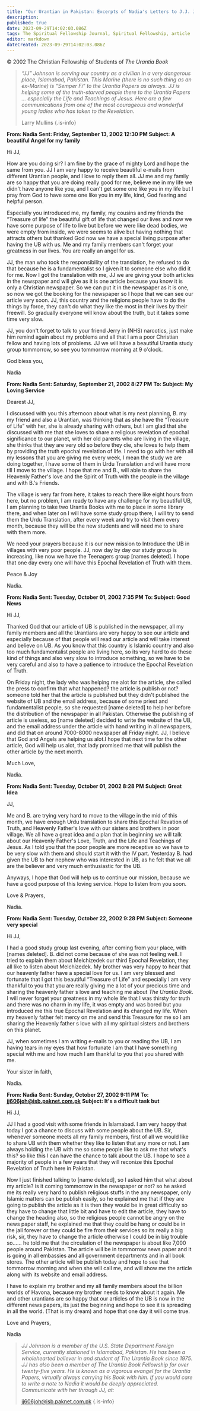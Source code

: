 ```yaml
---
title: "Our Urantian in Pakistan: Excerpts of Nadia's Letters to J.J. Johnson"
description: 
published: true
date: 2023-09-29T14:02:03.086Z
tags: The Spiritual Fellowship Journal, Spiritual Fellowship, article
editor: markdown
dateCreated: 2023-09-29T14:02:03.086Z
---
```


<p class="v-card v-sheet theme--light gray lighten-3 px-2">© 2002 The Christian Fellowship of Students of <i>The Urantia Book</i></p>

> _“JJ” Johnson is serving our country as a civilian in a very dangerous place, Islamabad, Pakistan. This Marine (there is no such thing as an ex-Marine) is “Semper Fi” to the Urantia Papers as always. JJ is helping some of the truth-starved people there to the Urantia Papers ... especially the Life and Teachings of Jesus. Here are a few communications from one of the most courageous and wonderful young ladies who has taken to the Revelation._
> 
> Larry Mullins
{.is-info}

**From: Nadia**
**Sent: Friday, September 13, 2002 12:30 PM Subject: A beautiful Angel for my family**

Hi JJ,

How are you doing sir? I am fine by the grace of mighty Lord and hope the same from you. JJ I am very happy to receive beautiful e-mails from different Urantian people, and I love to reply them all. JJ me and my family are so happy that you are doing really good for me, believe me in my life we didn't have anyone like you, and I can't get some one like you in my life but I pray from God to have some one like you in my life, kind, God fearing and helpful person.

Especially you introduced me, my family, my cousins and my friends the “Treasure of life” the beautiful gift of life that changed our lives and now we have some purpose of life to live but before we were like dead bodies, we were empty from inside, we were seems to alive but having nothing that attracts others but thanked God now we have a special living purpose after having the UB with us. Me and my family members can't forget your greatness in our lives. You are really an angel for us.

JJ, the man who took the responsibility of the translation, he refused to do that because he is a fundamentalist so I given it to someone else who did it for me. Now I got the translation with me, JJ we are giving your both articles in the newspaper and will give as it is one article because you know it is only a Christian newspaper. So we can put it in the newspaper as it is one, so now we got the booking for the newspaper so I hope that we can see our article very soon. JJ, this country and the religions people have to do the things by force, they can't do what they like the most in their lives by their freewill. So gradually everyone will know about the truth, but it takes some time very slow.

JJ, you don't forget to talk to your friend Jerry in (NHS) narcotics, just make him remind again about my problems and all that I am a poor Christian fellow and having lots of problems. JJ we will have a beautiful Urantia study group tommorrow, so see you tommorrow morning at 9 o'clock.

God bless you,

Nadia

**From: Nadia**
**Sent: Saturday, September 21, 2002 8:27 PM**
**To: Subject: My Loving Service**

Dearest JJ,

I discussed with you this afternoon about what is my next planning, B. my my friend and also a Urantian, was thinking that as she have the “Treasure of Life” with her, she is already sharing with others, but I am glad that she discussed with me that she loves to share a religious revelation of epochal significance to our planet, with her old parents who are living in the village, she thinks that they are very old so before they die, she loves to help them by providing the truth epochal revelation of life. I need to go with her with all my lessons that you are giving me every week, I mean the study we are doing together, I have some of them in Urdu Translation and will have more till I move to the village. I hope that me and B., will able to share the Heavenly Father's love and the Spirit of Truth with the people in the village and with B.'s Friends.

The village is very far from here, it takes to reach there like eight hours from here, but no problem, I am ready to have any challenge for my beautiful UB, I am planning to take two Urantia Books with me to place in some library there, and when later on I will have some study group there, I will try to send them the Urdu Translation, after every week and try to visit them every month, because they will be the new students and will need me to share with them more.

We need your prayers because it is our new mission to Introduce the UB in villages with very poor people. JJ, now day by day our study group is increasing, like now we have the Teenagers group [names deleted]. I hope that one day every one will have this Epochal Revelation of Truth with them.

Peace & Joy

Nadia.

**From: Nadia**
**Sent: Tuesday, October 01, 2002 7:35 PM**
**To: Subject: Good News**

Hi JJ,

Thanked God that our article of UB is published in the newspaper, all my family members and all the Urantians are very happy to see our article and especially because of that people will read our article and will take interest and believe on UB. As you know that this country is Islamic country and also too much fundamentalist people are living here, so its very hard to do these kind of things and also very slow to introduce something, so we have to be very careful and also to have a patience to introduce the Epochal Revelation of Truth.

On Friday night, the lady who was helping me alot for the article, she called the press to confirm that what happened? the article is publish or not? someone told her that the article is published but they didn't published the website of UB and the email address, because of some priest and fundamentalist people, so she requested [name deleted] to help her before the distribution of the newspaper in all Pakistan. Otherwise the publishing of article is useless, so [name deleted] decided to write the website of the UB, and the email address under the article with hand writing in all newspapers, and did that on around 7000-8000 newspaper all Friday night. JJ, I believe that God and Angels are helping us alot.I hope that next time for the other article, God will help us alot, that lady promised me that will publish the other article by the next month.

Much Love,

Nadia.

**From: Nadia**
**Sent: Tuesday, October 01, 2002 8:28 PM**
**Subject: Great Idea**

JJ,

Me and B. are trying very hard to move to the village in the mid of this month, we have enough Urdu translation to share this Epochal Revation of Truth, and Heavenly Father's love with our sisters and brothers in poor village. We all have a great idea and a plan that in beginning we will talk about our Heavenly Father's Love, Truth, and the Life and Teachings of Jesus. As I told you that the poor people are more receptive so we have to be very slow with them and should start it with the IV part. Yesterday B. had given the UB to her nephew who was interested in UB, as he felt that we all are the believer and very much enthusiastic for the UB.

Anyways, I hope that God will help us to continue our mission, because we have a good purpose of this loving service. Hope to listen from you soon.

Love & Prayers,

Nadia.

**From: Nadia**
**Sent: Tuesday, October 22, 2002 9:28 PM**
**Subject: Someone very special**

Hi JJ,

I had a good study group last evening, after coming from your place, with [names deleted]. B. did not come because of she was not feeling well. I tried to explain them about Melchizedek our third Epochal Revelation, they all like to listen about Melchizedek. My brother was very happy to hear that our heavenly father have a special love for us. I am very blessed and fortunate that I got this beautiful “Treasure of Life” and especially I am very thankful to you that you are really giving me a lot of your precious time and sharing the heavenly father s love and teaching me about _The Urantia Book_. I will never forget your greatness in my whole life that I was thirsty for truth and there was no charm in my life, it was empty and was bored but you introduced me this true Epochal Revelation and its changed my life. When my heavenly father felt mercy on me and send this Treasure for me so I am sharing the Heavenly father s love with all my spiritual sisters and brothers on this planet.

JJ, when sometimes I am writing e-mails to you or reading the UB, I am having tears in my eyes that how fortunate I am that I have something special with me and how much I am thankful to you that you shared with me.

Your sister in faith,

Nadia.

**From: Nadia**
**Sent: Sunday, October 27, 2002 9:11 PM**
**To: jj606joh@isb.paknet.com.pk**
**Subject: It's a difficult task but**

Hi JJ,

JJ I had a good visit with some friends in Islamabad. I am very happy that today I got a chance to discuss with some people about the UB. Sir, whenever someone meets all my family members, first of all we would like to share UB with them whether they like to listen that any more or not. I am always holding the UB with me so some people like to ask me that what's this? so like this I can have the chance to talk about the UB. I hope to see a majority of people in a few years that they will reconize this Epochal Revelation of Truth here in Pakistan.

Now I just finished talking to [name deleted], so I asked him that what about my article? is it coming tommorrow in the newspaper or not? so he asked me its really very hard to publish religious stuffs in the any newspaper, only Islamic matters can be publish easily, so he explained me that if they are going to publish the article as it is then they would be in great difficulty so they have to change that little bit and have to edit the article, they have to change the heading also, so the religious people cannot be angry on the news paper staff, he explained me that they could be hang or could be in the jail forever or they could be fire from their services so its really a big risk, sir, they have to change the article otherwise I could be in big trouble so...... he told me that the circulation of the newspaper is about like 7,000 people around Pakistan. The article will be in tommorrow news paper and it is going in all embassies and all government departments and in all book stores. The other article will be publish today and hope to see that tommorrow morning and when she will call me, and will show me the article along with its website and email address.

I have to explain my brother and my all family members about the billion worlds of Havona, because my brother needs to know about it again. Me and other urantians are so happy that our articles of the UB is now in the different news papers, its just the beginning and hope to see it is spreading in all the world. (That is my dream) and hope that one day it will come true.

Love and Prayers,

Nadia

> _JJ Johnson is a member of the U.S. State Department Foreign Service, currently stationed in Islamabad, Pakistan. He has been a wholehearted believer in and student of _The Urantia Book_ since 1975. JJ has also been a member of _The Urantia Book_ Fellowship for over twenty-five years. He is known as a vigorous evangel for the Urantia Papers, virtually always carrying his Book with him. If you would care to write a note to Nadia it would be deeply appreciated. Communicate with her through JJ, at:_
> 
> jj606joh@isb.paknet.com.pk
{.is-info}